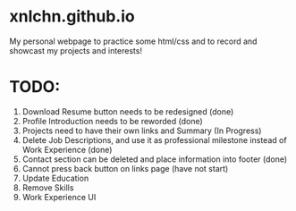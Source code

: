# xnlchn.github.io

My personal webpage to practice some html/css and to record and showcast my projects and interests!

# TODO: 
1. Download Resume button needs to be redesigned (done)
2. Profile Introduction needs to be reworded  (done)
3. Projects need to have their own links and Summary (In Progress)
4. Delete Job Descriptions, and use it as professional milestone instead of Work Experience (done)
5. Contact section can be deleted and place information into footer (done)
6. Cannot press back button on links page (have not start)
7. Update Education
8. Remove Skills
9. Work Experience UI
